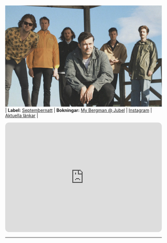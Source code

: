 ![Division 7 summer 2023](IMG_0860.JPG)
| **Label:** [Septembernatt](https://www.septembernatt.se) | **Bokningar:** [My Bergman @ Jubel](https://jubel.se/artists/division-7) | [Instagram](https://www.instagram.com/division7band/) | [Aktuella länkar](https://linktr.ee/division7band) | 

<iframe style="border-radius:12px" src="https://open.spotify.com/embed/artist/3z6F8NIRs126ddMywopmfP?utm_source=generator&theme=0" width="100%" height="352" frameBorder="0" allowfullscreen="" allow="autoplay; clipboard-write; encrypted-media; fullscreen; picture-in-picture" loading="lazy"></iframe>

---